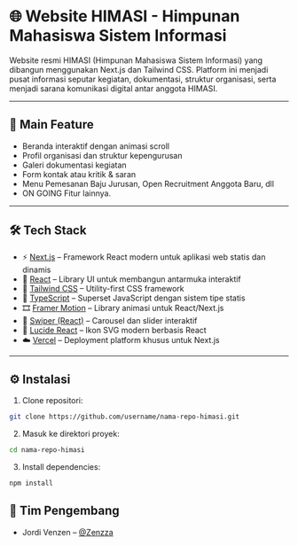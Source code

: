 # 🌐 Website HIMASI - Himpunan Mahasiswa Sistem Informasi

Website resmi HIMASI (Himpunan Mahasiswa Sistem Informasi) yang dibangun menggunakan Next.js dan Tailwind CSS. Platform ini menjadi pusat informasi seputar kegiatan, dokumentasi, struktur organisasi, serta menjadi sarana komunikasi digital antar anggota HIMASI.

---

## 🚀 Main Feature

- Beranda interaktif dengan animasi scroll
- Profil organisasi dan struktur kepengurusan
- Galeri dokumentasi kegiatan
- Form kontak atau kritik & saran
- Menu Pemesanan Baju Jurusan, Open Recruitment Anggota Baru, dll
- ON GOING Fitur lainnya.

---

## 🛠️ Tech Stack


- ⚡ [Next.js](https://nextjs.org/) – Framework React modern untuk aplikasi web statis dan dinamis
- 💎 [React](https://reactjs.org/) – Library UI untuk membangun antarmuka interaktif
- 🎨 [Tailwind CSS](https://tailwindcss.com/) – Utility-first CSS framework
- 🧠 [TypeScript](https://www.typescriptlang.org/) – Superset JavaScript dengan sistem tipe statis
- 🎞️ [Framer Motion](https://www.framer.com/motion/) – Library animasi untuk React/Next.js
- 🔁 [Swiper (React)](https://swiperjs.com/react) – Carousel dan slider interaktif
- 🧩 [Lucide React](https://lucide.dev/) – Ikon SVG modern berbasis React
- ☁️ [Vercel](https://vercel.com/) – Deployment platform khusus untuk Next.js
---

## ⚙️ Instalasi

1. Clone repositori:
```bash
git clone https://github.com/username/nama-repo-himasi.git
```
2. Masuk ke direktori proyek:

```bash
cd nama-repo-himasi
```
3. Install dependencies:

```bash
npm install
```
## 👥 Tim Pengembang
- Jordi Venzen – [@Zenzza](https://github.com/Zenzza)